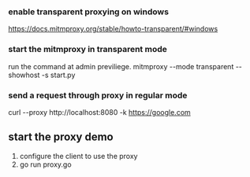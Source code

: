 ### enable transparent proxying on windows
https://docs.mitmproxy.org/stable/howto-transparent/#windows


### start the mitmproxy in transparent mode
run the command at admin previliege.
mitmproxy --mode transparent --showhost -s start.py

### send a request through proxy in regular mode
curl --proxy http://localhost:8080 -k https://google.com

## start the proxy demo
1. configure the client to use the proxy
2. go run proxy.go
